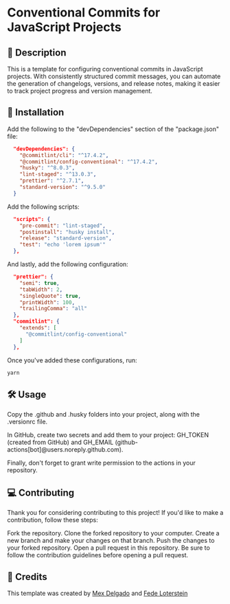 # Conventional Commits for JavaScript Projects

## 📝 Description

This is a template for configuring conventional commits in JavaScript projects. With consistently structured commit messages, you can automate the generation of changelogs, versions, and release notes, making it easier to track project progress and version management.

## 🚀 Installation

Add the following to the "devDependencies" section of the "package.json" file:

```json
  "devDependencies": {
    "@commitlint/cli": "^17.4.2",
    "@commitlint/config-conventional": "^17.4.2",
    "husky": "^8.0.3",
    "lint-staged": "^13.0.3",
    "prettier": "^2.7.1",
    "standard-version": "^9.5.0"
  }
```

Add the following scripts:

```json
  "scripts": {
    "pre-commit": "lint-staged",
    "postinstall": "husky install",
    "release": "standard-version",
    "test": "echo 'lorem ipsum'"
  },
```

And lastly, add the following configuration:

```json
  "prettier": {
    "semi": true,
    "tabWidth": 2,
    "singleQuote": true,
    "printWidth": 100,
    "trailingComma": "all"
  },
  "commitlint": {
    "extends": [
      "@commitlint/config-conventional"
    ]
  },
```

Once you've added these configurations, run:

```
yarn
```

## 🛠️ Usage

Copy the .github and .husky folders into your project, along with the .versionrc file.

In GitHub, create two secrets and add them to your project: GH_TOKEN (created from GitHub) and GH_EMAIL (github-actions[bot]@users.noreply.github.com).

Finally, don't forget to grant write permission to the actions in your repository.

## 💻 Contributing

Thank you for considering contributing to this project! If you'd like to make a contribution, follow these steps:

Fork the repository.
Clone the forked repository to your computer.
Create a new branch and make your changes on that branch.
Push the changes to your forked repository.
Open a pull request in this repository.
Be sure to follow the contribution guidelines before opening a pull request.

## 📜 Credits

This template was created by [Mex Delgado](https://github.com/rudemex)
 and [Fede Loterstein](https://github.com/fedeloterstein)

